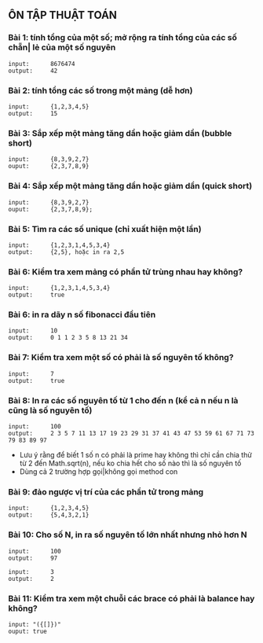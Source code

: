 ## ÔN TẬP THUẬT TOÁN
### Bài 1: tính tổng của một số; mở rộng ra tính tổng của các số chẵn| lẻ  của một số nguyên
```
input:      8676474
output:     42
```
### Bài 2: tính tổng các số trong một mảng (dễ hơn)
```
input:      {1,2,3,4,5}
output:     15
```
### Bài 3: Sắp xếp một mảng tăng dần hoặc giảm dần (bubble short)
```
input:      {8,3,9,2,7}
ouput:      {2,3,7,8,9}
```
### Bài 4: Sắp xếp một mảng tăng dần hoặc giảm dần (quick short)
```
input:      {8,3,9,2,7}
ouput:      {2,3,7,8,9};
```
### Bài 5: Tìm ra các số  unique (chỉ xuất hiện một lần)
```
input:      {1,2,3,1,4,5,3,4}
output:     {2,5}, hoặc in ra 2,5
```
### Bài 6: Kiểm tra xem mảng có phần tử trùng nhau hay không?
```
input:      {1,2,3,1,4,5,3,4}
output:     true
```
### Bài 6: in ra dãy n số fibonacci đầu tiên
```
input:      10
output:     0 1 1 2 3 5 8 13 21 34
```
### Bài 7: Kiểm tra xem một số có phải là số nguyên tố không?
```
input:      7
output:     true
```
### Bài 8: In ra các số nguyên tố từ 1 cho đến n (kể cả n nếu n là cũng là số nguyên tố) 
```
input:      100
output:     2 3 5 7 11 13 17 19 23 29 31 37 41 43 47 53 59 61 67 71 73 79 83 89 97
``` 
- Lưu ý rằng để biết 1 số n có phải là prime hay không thì chỉ cần chia thử từ 2 đến Math.sqrt(n), nếu ko chia hết cho số nào thì là số nguyên tố 
- Dùng cả 2 trường hợp gọi|không gọi method con
### Bài 9: đảo ngược vị trí của các phần tử trong mảng
```
input:      {1,2,3,4,5}
output:     {5,4,3,2,1}
```
### Bài 10: Cho số N, in ra  số nguyên tố lớn nhất nhưng nhỏ hơn N
```
input:      100
output:     97

input:      3
output:     2
```

### Bài 11: Kiểm tra xem một chuỗi các brace có phải là balance hay không?
```
input: "({[]})"
ouput: true
```











